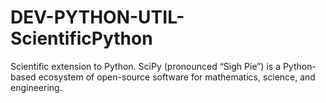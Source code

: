DEV-PYTHON-UTIL-ScientificPython
================================

Scientific extension to Python. SciPy (pronounced “Sigh Pie”) is a Python-based ecosystem of open-source software for mathematics, science, and engineering.
